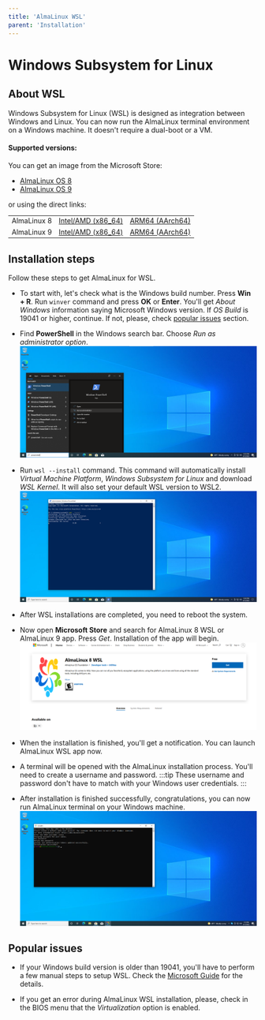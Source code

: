 ```yaml
---
title: 'AlmaLinux WSL'
parent: 'Installation'
---
```


<Breadcrumbs />

# Windows Subsystem for Linux 

## About WSL

Windows Subsystem for Linux (WSL) is designed as integration between Windows and Linux. You can now run the AlmaLinux terminal environment on a Windows machine. It doesn't require a dual-boot or a VM. 

#### Supported versions:

You can get an image from the Microsoft Store: 
* [AlmaLinux OS 8](https://apps.microsoft.com/store/detail/almalinux-8-wsl/9NMD96XJJ19F)
* [AlmaLinux OS 9](https://apps.microsoft.com/store/detail/almalinux-9/9P5RWLM70SN9)

or using the direct links:

<table align="center">
    <tr>
        <td align="center">AlmaLinux 8</td>
        <td align="center"><a href="https://wsl.almalinux.org/8/AlmaLinuxOS-8_latest_x64.appx">Intel/AMD (x86_64)</a></td>
        <td align="center"><a href="https://wsl.almalinux.org/8/AlmaLinuxOS-8_latest_ARM64.appx">ARM64 (AArch64)</a></td>
    </tr>
    <tr>
        <td align="center">AlmaLinux 9</td>
        <td align="center"><a href="https://wsl.almalinux.org/9/AlmaLinuxOS-9_latest_x64.appx">Intel/AMD (x86_64)</a></td>
        <td align="center"><a href="https://wsl.almalinux.org/9/AlmaLinuxOS-9_latest_ARM64.appx">ARM64 (AArch64)</a></td>
    </tr>
</table>


## Installation steps

Follow these steps to get AlmaLinux for WSL. 

* To start with, let's check what is the Windows build number. Press **Win + R**. Run `winver` command and press **OK** or **Enter**. You'll get *About Windows* information saying Microsoft Windows version. If *OS Build* is 19041 or higher, continue. If not, please, check [popular issues](#popular-issues) section.
* Find **PowerShell** in the Windows search bar. Choose *Run as administrator option*.
![image](/images/wsl-powershell.png)

* Run `wsl --install` command. This command will automatically install *Virtual Machine Platform*, *Windows Subsystem for Linux* and download *WSL Kernel*. It will also set your default WSL version to WSL2. 
![image](/images/wsl-install.png)

* After WSL installations are completed, you need to reboot the system.
* Now open **Microsoft Store** and search for AlmaLinux 8 WSL or AlmaLinux 9 app. Press *Get*. Installation of the app will begin.
![image](/images/wsl-ms-store.png)

* When the installation is finished, you'll get a notification. You can launch AlmaLinux WSL app now.
* A terminal will be opened with the AlmaLinux installation process. You'll need to create a username and password. 
:::tip
These username and password don't have to match with your Windows user credentials.
:::
* After installation is finished successfully, congratulations, you can now run AlmaLinux terminal on your Windows machine.
![image](/images/wsl-alma.png)

## Popular issues

* If your Windows build version is older than 19041, you'll have to perform a few manual steps to setup WSL. Check the [Microsoft Guide](https://docs.microsoft.com/en-us/windows/wsl/install-manual#step-1---enable-the-windows-subsystem-for-linux) for the details.

* If you get an error during AlmaLinux WSL installation, please, check in the BIOS menu that the *Virtualization* option is enabled.
